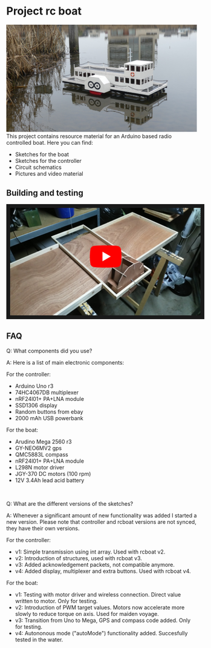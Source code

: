 # Project rc boat

![rcboat](https://github.com/Olaf686/RCBoat/blob/main/Pictures%20and%20videos/RC%20Boat.jpg)
This project contains resource material for an Arduino based radio controlled boat. Here you can find:

- Sketches for the boat
- Sketches for the controller
- Circuit schematics
- Pictures and video material

## Building and testing

<a href="http://www.youtube.com/watch?feature=player_embedded&v=36PeCzNrH44" target="_blank"><img src="https://github.com/Olaf686/RCBoat/blob/main/Pictures%20and%20videos/Build%20and%20test.jpg" alt="building and testing"  border="10" /></a>

## FAQ

Q: What components did you use?

A: Here is a list of main electronic components:

For the controller:
  - Arduino Uno r3
  - 74HC4067DB multiplexer
  - nRF24l01+ PA+LNA module
  - SSD1306 display
  - Random buttons from ebay
  - 2000 mAh USB powerbank
  
For the boat:
  - Arudino Mega 2560 r3
  - GY-NEO6MV2 gps
  - QMC5883L compass
  - nRF24l01+ PA+LNA module
  - L298N motor driver
  - JGY-370 DC motors (100 rpm)
  - 12V 3.4Ah lead acid battery
  <br/>
  
Q: What are the different versions of the sketches?

A: Whenever a significant amount of new functionality was added I started a new version.
Please note that controller and rcboat versions are not synced, they have their own versions.

For the controller:
- v1: Simple transmission using int array. Used with rcboat v2.
- v2: Introduction of structures, used with rcboat v3.
- v3: Added acknowledgement packets, not compatible anymore.
- v4: Added display, multiplexer and extra buttons. Used with rcboat v4.

For the boat:
- v1: Testing with motor driver and wireless connection. Direct value written to motor. Only for testing.
- v2: Introduction of PWM target values. Motors now accelerate more slowly to reduce torque on axis. Used for maiden voyage.
- v3: Transition from Uno to Mega, GPS and compass code added. Only for testing.
- v4: Autononous mode ("autoMode") functionality added. Succesfully tested in the water.
